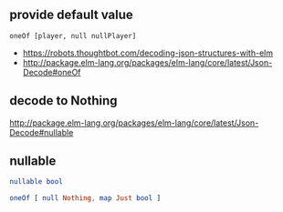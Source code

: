 ## provide default value

`oneOf [player, null nullPlayer]`

- https://robots.thoughtbot.com/decoding-json-structures-with-elm
- http://package.elm-lang.org/packages/elm-lang/core/latest/Json-Decode#oneOf

## decode to Nothing

http://package.elm-lang.org/packages/elm-lang/core/latest/Json-Decode#nullable

## nullable

```elm
nullable bool
```

```elm
oneOf [ null Nothing, map Just bool ]
```